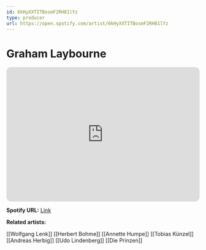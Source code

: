 ```yaml
---
id: 6kHyXXTITBosmF2RH81lYz
type: producer
url: https://open.spotify.com/artist/6kHyXXTITBosmF2RH81lYz
---
```

# Graham Laybourne

<iframe style="border-radius:12px" src="https://open.spotify.com/embed/artist/6kHyXXTITBosmF2RH81lYz" width="100%" height="352" frameBorder="0" allowfullscreen="" allow="autoplay; clipboard-write; encrypted-media; fullscreen; picture-in-picture" loading="lazy"></iframe>

**Spotify URL:** [Link](https://open.spotify.com/artist/6kHyXXTITBosmF2RH81lYz)

**Related artists:**

[[Wolfgang Lenk]]
[[Herbert Bohme]]
[[Annette Humpe]]
[[Tobias Künzel]]
[[Andreas Herbig]]
[[Udo Lindenberg]]
[[Die Prinzen]]
